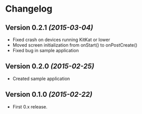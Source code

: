 # Changelog

Version 0.2.1 *(2015-03-04)*
-----------------------------------

 * Fixed crash on devices running KitKat or lower
 * Moved screen initialization from onStart() to onPostCreate()
 * Fixed bug in sample application

Version 0.2.0 *(2015-02-25)*
-----------------------------------

 * Created sample application

Version 0.1.0 *(2015-02-22)*
-----------------------------------

 * First 0.x release.